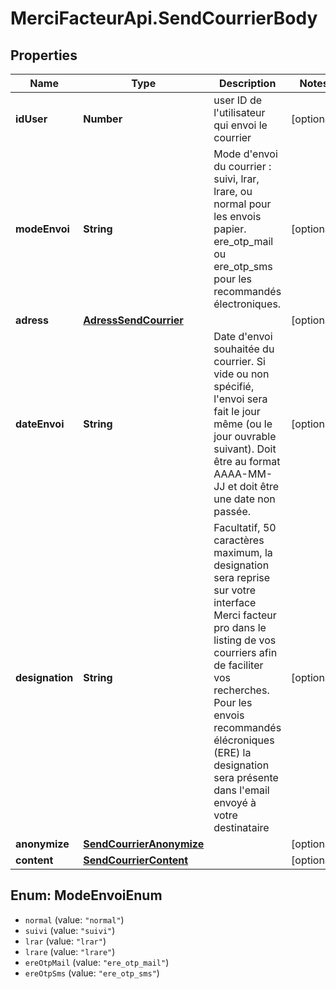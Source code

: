 # MerciFacteurApi.SendCourrierBody

## Properties
Name | Type | Description | Notes
------------ | ------------- | ------------- | -------------
**idUser** | **Number** | user ID de l&#x27;utilisateur qui envoi le courrier | [optional] 
**modeEnvoi** | **String** | Mode d&#x27;envoi du courrier : suivi, lrar, lrare, ou normal pour les envois papier. ere_otp_mail ou ere_otp_sms pour les recommandés électroniques. | [optional] 
**adress** | [**AdressSendCourrier**](AdressSendCourrier.md) |  | [optional] 
**dateEnvoi** | **String** | Date d&#x27;envoi souhaitée du courrier. Si vide ou non spécifié, l&#x27;envoi sera fait le jour même (ou le jour ouvrable suivant). Doit être au format AAAA-MM-JJ et doit être une date non passée. | [optional] 
**designation** | **String** | Facultatif, 50 caractères maximum, la designation sera reprise sur votre interface Merci facteur pro dans le listing de vos courriers afin de faciliter vos recherches. Pour les envois recommandés élécroniques (ERE) la designation sera présente dans l&#x27;email envoyé à votre destinataire | [optional] 
**anonymize** | [**SendCourrierAnonymize**](SendCourrierAnonymize.md) |  | [optional] 
**content** | [**SendCourrierContent**](SendCourrierContent.md) |  | [optional] 

<a name="ModeEnvoiEnum"></a>
## Enum: ModeEnvoiEnum

* `normal` (value: `"normal"`)
* `suivi` (value: `"suivi"`)
* `lrar` (value: `"lrar"`)
* `lrare` (value: `"lrare"`)
* `ereOtpMail` (value: `"ere_otp_mail"`)
* `ereOtpSms` (value: `"ere_otp_sms"`)

